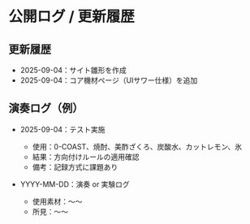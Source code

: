 # 公開ログ / 更新履歴

## 更新履歴
- 2025-09-04：サイト雛形を作成
- 2025-09-04：コア機材ページ（UIサワー仕様）を追加

## 演奏ログ（例）
- 2025-09-04：テスト実施  
  - 使用：0-COAST、焼酎、美酢ざくろ、炭酸水、カットレモン、氷  
  - 結果：方向付けルールの適用確認  
  - 備考：記録方式に課題あり  

- YYYY-MM-DD：演奏 or 実験ログ  
  - 使用素材：〜〜  
  - 所見：〜〜  

